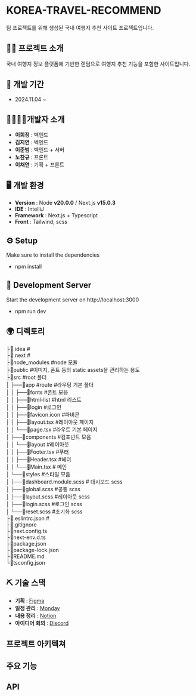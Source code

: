 # KOREA-TRAVEL-RECOMMEND
팀 프로젝트를 위해 생성된 국내 여행지 추천 사이트 프로젝트입니다.

## 👩‍🏫 프로젝트 소개
국내 여행지 정보 플랫폼에 기반한 랜덤으로 여행지 추천 기능을 포함한 사이트입니다.

## 📆 개발 기간
- 2024.11.04 ~

## 👨‍👩‍👧‍👦개발자 소개
- **이희정** : 벡엔드
- **김지연** : 벡엔드
- **이준범** : 벡엔드 + 서버
- **노찬규** : 프론트
- **이채연** : 기획 + 프론트

## 🖥 개발 환경
- **Version** : Node **v20.0.0** / Next.js **v15.0.3**
- **IDE** : IntelliJ
- **Framework** : Next.js + Typescript
- **Front** : Tailwind, scss

## ⚙ Setup
Make sure to install the dependencies
- npm install

## 🚀 Development Server
Start the development server on http://localhost:3000
- npm run dev

## 🌍 디렉토리
├📁.idea #  
├📁.next #  
├📁node_modules #node 모듈  
├📁public #이미지, 폰트 등의 static assets을 관리하는 용도    
├📁src #root 폴더    
│ ├──📁app #route #라우팅 기본 폴더    
│ │   ├──📁fonts #폰트 모음  
│ │   ├──📁html-list #html 리스트  
│ │   ├──📁login #로그인    
│ │   ├──📄favicon.icon #파비콘  
│ │   ├──📄layout.tsx #레이아웃 페이지  
│ │   └──📄page.tsx #라우트 기본 페이지  
│ ├──📁components #컴포넌트 모음  
│ │   └──📁layout #레이아웃  
│ │       ├──📄Footer.tsx #푸터  
│ │       ├──📄Header.tsx #헤더  
│ │       └──📄Main.tsx # 메인    
│ └──📁styles #스타일 모음  
│     ├──📄dashboard.module.scss # 대시보드 scss  
│     ├──📄global.scss #공통 scss  
│     ├──📄layout.scss #레이아웃 scss  
│     ├──📄login.scss #로그인 scss  
│     └──📄reset.scss #초기화 scss  
├📄.eslintrc.json #  
├📄.gitignore  
├📄next.config.ts  
├📄next-env.d.ts  
├📄package.json  
├📄package-lock.json  
├📄README.md  
└📄tsconfig.json  


## ⛏ 기술 스택
- **기획** : [Figma](https://www.figma.com/design/6jrcqWHvTY61XUGPoMgvCO/(%EA%B8%B0%ED%9A%8D)%ED%99%94%EB%A9%B4%EC%84%A4%EA%B3%84%EC%84%9C-%ED%85%9C%ED%94%8C%EB%A6%BF-UX%2FUI-Wireframe-Template(KOR)-UX%2FUI-(Community)?node-id=1-9&node-type=canvas)
- **일정 관리** : [Monday](https://huuui614s-team.monday.com/auth/login_monday/email_password)
- **내용 정리** : [Notion](https://www.notion.so/13415f78d77b800dba0ae9b9fd060baf)
- **아이디어 회의** : [Discord](https://discord.com/channels/1305527032519725147/1305527032993550367)

## 프로젝트 아키텍쳐

## 주요 기능

## API

